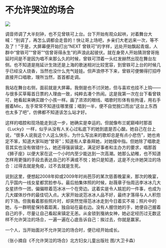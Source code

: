 # 不允许哭泣的场合

![](http://www.yilinzazhi.com/images/yili/yili201313/yili20131345-1-l.jpg)

调音师调了大半刻钟，也不见曾轶可上台。台下开始有观众起哄，对着舞台大喊：“别调了，再怎么调都会走音的！快让哥上场吧，乡亲们大老远来一次，等不及了！”于是，大屏幕便开始打出“NEXT 曾轶可”的字样，远处开始飘起青烟，人群中“曾轶可”“曾哥”“信曾哥得永生”的声浪此起彼伏。就在身旁人开始猜测曾哥拖延时间是不是因为唱不来那么久的时候，曾轶可顶着一头红发赫然出现在舞台左侧。也不知道是拖延计生效还是上海的歌迷相对比较宽容，到曾轶可上台的时候几乎已经没人烧香，当然也没什么充气娃娃。但声浪停不下来，曾轶可便懒得打招呼直接开口唱歌，理所当然，首首都走调。 

我站在舞台右侧，面前就是大屏幕。我倒是也不讨厌她，但与喜欢也挂不上钩——与很多买草莓首日票的人理由一致，纯粹去凑个热闹。这是我第一次在台下看曾轶可，她看起来确实跟个小孩一样。画了浓浓的眼线、唱歌时形体有些拘谨，用右手握着Mic，左手常常不知道往哪里摆；唱到一半，便不自觉脱口而出“这台上东西也太多了吧”，仿佛都不知道该怎么站才好。 

这样的唱腔和现场能走到这一步，她确实是幸运的。但就像布兰妮巅峰时那首《Lucky》一样，似乎从没有人关心过私底下的她到底是否心酸。她自己在台上说，“很多人说我这个人这么快乐，为什么写出来的歌却总是有点小悲伤”，她也肯定不笨，知道大家叫她“曾哥”；知道有人拿香拜她，对她摆中指。但她除了唱歌走音其实也没有做错什么，她还得强装镇定，满足好事者和主办方的要求，唱那首《狮子座》以便大家在这一个小时内至少能达到一次高潮。她那么幼稚，也不知道怎样用更强的手段去表达自己的不满或不悦；她只是知道，这是不允许她哭泣的场合：过得去就是免疫，过不去就是生死。 

说到这里，便想起2008年抑或2009年时尚芭莎的某次慈善晚宴来，那次的晚宴，几乎国内一线女星都赏脸参与。最后拍集体照的时候，赵薇章子怡周迅李冰冰几大女星挤作一团，偏偏晾着范冰冰一个在旁边。这着实是令人尴尬的一件事，也成为几大媒体炒作的最佳切入点。大家开始说范冰冰人品不好，最终才落得与人人积怨的下场。但我看着那些照片时，却突然觉得范冰冰走到今日着实不易；照片中的她，与一群明星保持着距离，独自站在最右边。没有人握住她的手，她便自己握着自己的手，尽量让自己看起来镇定无恙。从金锁到戛纳女神，她必定经历过无数这样不允许哭泣的场合，一遍一遍在心底告诉自己：挨过去，你就是赢家。 

一个人，当开始面对不允许哭泣的场合时，便已经开始成长。 

（张小摘自《不允许哭泣的场合》北方妇女儿童出版社 图/大卫卡森）